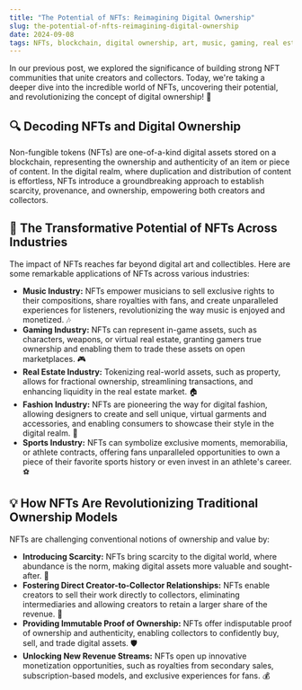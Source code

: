 ```yaml
---
title: "The Potential of NFTs: Reimagining Digital Ownership"
slug: the-potential-of-nfts-reimagining-digital-ownership
date: 2024-09-08
tags: NFTs, blockchain, digital ownership, art, music, gaming, real estate, fashion, sports
---
```


In our previous post, we explored the significance of building strong NFT communities that unite creators and collectors. Today, we're taking a deeper dive into the incredible world of NFTs, uncovering their potential, and revolutionizing the concept of digital ownership! 🚀

## 🔍 Decoding NFTs and Digital Ownership

Non-fungible tokens (NFTs) are one-of-a-kind digital assets stored on a blockchain, representing the ownership and authenticity of an item or piece of content. In the digital realm, where duplication and distribution of content is effortless, NFTs introduce a groundbreaking approach to establish scarcity, provenance, and ownership, empowering both creators and collectors.

## 🌟 The Transformative Potential of NFTs Across Industries

The impact of NFTs reaches far beyond digital art and collectibles. Here are some remarkable applications of NFTs across various industries:

- **Music Industry:** NFTs empower musicians to sell exclusive rights to their compositions, share royalties with fans, and create unparalleled experiences for listeners, revolutionizing the way music is enjoyed and monetized. 🎶
- **Gaming Industry:** NFTs can represent in-game assets, such as characters, weapons, or virtual real estate, granting gamers true ownership and enabling them to trade these assets on open marketplaces. 🎮
- **Real Estate Industry:** Tokenizing real-world assets, such as property, allows for fractional ownership, streamlining transactions, and enhancing liquidity in the real estate market. 🏠
- **Fashion Industry:** NFTs are pioneering the way for digital fashion, allowing designers to create and sell unique, virtual garments and accessories, and enabling consumers to showcase their style in the digital realm. 👗
- **Sports Industry:** NFTs can symbolize exclusive moments, memorabilia, or athlete contracts, offering fans unparalleled opportunities to own a piece of their favorite sports history or even invest in an athlete's career. ⚽

## 💡 How NFTs Are Revolutionizing Traditional Ownership Models

NFTs are challenging conventional notions of ownership and value by:

- **Introducing Scarcity:** NFTs bring scarcity to the digital world, where abundance is the norm, making digital assets more valuable and sought-after. 💎
- **Fostering Direct Creator-to-Collector Relationships:** NFTs enable creators to sell their work directly to collectors, eliminating intermediaries and allowing creators to retain a larger share of the revenue. 🤝
- **Providing Immutable Proof of Ownership:** NFTs offer indisputable proof of ownership and authenticity, enabling collectors to confidently buy, sell, and trade digital assets. 🛡️
- **Unlocking New Revenue Streams:** NFTs open up innovative monetization opportunities, such as royalties from secondary sales, subscription-based models, and exclusive experiences for fans. 💰